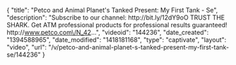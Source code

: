 {
    "title": "Petco and Animal Planet's Tanked Present: My First Tank - Se",
    "description": "Subscribe to our channel: http:\/\/bit.ly\/12dY9oO TRUST THE SHARK. Get ATM professional products for professional results guaranteed! http:\/\/www.petco.com\/N_42...",
    "videoid": "144236",
    "date_created": "1394588965",
    "date_modified": "1418181168",
    "type": "captivate",
    "layout": "video",
    "url": "\/v\/petco-and-animal-planet-s-tanked-present-my-first-tank-se\/144236"
}